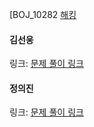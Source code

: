 [BOJ_10282 [해킹](https://www.acmicpc.net/problem/10282)<br>

#### 김선웅
링크: [문제 풀이 링크]()

#### 정의진 
링크: [문제 풀이 링크](https://github.com/uijin-j/algorithm-coding-test/tree/main/%EB%B0%B1%EC%A4%80/Gold/10282.%E2%80%85%ED%95%B4%ED%82%B9)
